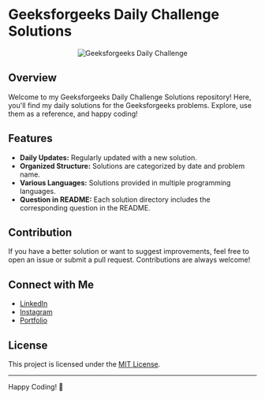 # Geeksforgeeks Daily Challenge Solutions

<p align="center">
  <img src="https://img.shields.io/badge/Geeksforgeeks-Daily%20Challenge-brightgreen.svg" alt="Geeksforgeeks Daily Challenge">
</p>

## Overview

Welcome to my Geeksforgeeks Daily Challenge Solutions repository! Here, you'll find my daily solutions for the Geeksforgeeks problems. Explore, use them as a reference, and happy coding!

## Features

- **Daily Updates:** Regularly updated with a new solution.
- **Organized Structure:** Solutions are categorized by date and problem name.
- **Various Languages:** Solutions provided in multiple programming languages.
- **Question in README:** Each solution directory includes the corresponding question in the README.


## Contribution

If you have a better solution or want to suggest improvements, feel free to open an issue or submit a pull request. Contributions are always welcome!

## Connect with Me

- [LinkedIn](https://www.linkedin.com/in/pulkitkmathur/)
- [Instagram](https://www.instagram.com/pulkitkumarmathur)
- [Portfolio](https://pulkitmathur.me)

## License

This project is licensed under the [MIT License](LICENSE).

---

Happy Coding! 🚀
